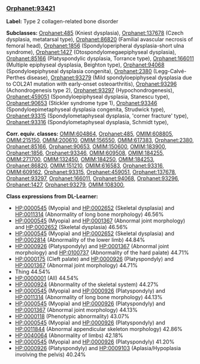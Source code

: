 
### [Orphanet:93421](http://www.orpha.net/ORDO/Orphanet_93421)
**Label:** Type 2 collagen-related bone disorder

**Subclasses:** [Orphanet:485](http://www.orpha.net/ORDO/Orphanet_485) (Kniest dysplasia), [Orphanet:137678](http://www.orpha.net/ORDO/Orphanet_137678) (Czech dysplasia, metatarsal type), [Orphanet:86820](http://www.orpha.net/ORDO/Orphanet_86820) (Familial avascular necrosis of femoral head), [Orphanet:1856](http://www.orpha.net/ORDO/Orphanet_1856) (Spondyloperipheral dysplasia-short ulna syndrome), [Orphanet:1427](http://www.orpha.net/ORDO/Orphanet_1427) (Otospondylomegaepiphyseal dysplasia), [Orphanet:85166](http://www.orpha.net/ORDO/Orphanet_85166) (Platyspondylic dysplasia, Torrance type), [Orphanet:166011](http://www.orpha.net/ORDO/Orphanet_166011) (Multiple epiphyseal dysplasia, Beighton type), [Orphanet:94068](http://www.orpha.net/ORDO/Orphanet_94068) (Spondyloepiphyseal dysplasia congenita), [Orphanet:2380](http://www.orpha.net/ORDO/Orphanet_2380) (Legg-Calvé-Perthes disease), [Orphanet:93279](http://www.orpha.net/ORDO/Orphanet_93279) (Mild spondyloepiphyseal dysplasia due to COL2A1 mutation with early-onset osteoarthritis), [Orphanet:93296](http://www.orpha.net/ORDO/Orphanet_93296) (Achondrogenesis type 2), [Orphanet:93297](http://www.orpha.net/ORDO/Orphanet_93297) (Hypochondrogenesis), [Orphanet:459051](http://www.orpha.net/ORDO/Orphanet_459051) (Spondyloepiphyseal dysplasia, Stanescu type), [Orphanet:90653](http://www.orpha.net/ORDO/Orphanet_90653) (Stickler syndrome type 1), [Orphanet:93346](http://www.orpha.net/ORDO/Orphanet_93346) (Spondyloepimetaphyseal dysplasia congenita, Strudwick type), [Orphanet:93315](http://www.orpha.net/ORDO/Orphanet_93315) (Spondylometaphyseal dysplasia, 'corner fracture' type), [Orphanet:93316](http://www.orpha.net/ORDO/Orphanet_93316) (Spondylometaphyseal dysplasia, Schmidt type), 

**Corr. equiv. classes:** [OMIM:604864](http://purl.obolibrary.org/obo/OMIM_604864), [Orphanet:485](http://www.orpha.net/ORDO/Orphanet_485), [OMIM:608805](http://purl.obolibrary.org/obo/OMIM_608805), [OMIM:215150](http://purl.obolibrary.org/obo/OMIM_215150), [OMIM:200610](http://purl.obolibrary.org/obo/OMIM_200610), [OMIM:156550](http://purl.obolibrary.org/obo/OMIM_156550), [OMIM:617383](http://purl.obolibrary.org/obo/OMIM_617383), [Orphanet:2380](http://www.orpha.net/ORDO/Orphanet_2380), [Orphanet:85166](http://www.orpha.net/ORDO/Orphanet_85166), [Orphanet:90653](http://www.orpha.net/ORDO/Orphanet_90653), [OMIM:150600](http://purl.obolibrary.org/obo/OMIM_150600), [OMIM:183900](http://purl.obolibrary.org/obo/OMIM_183900), [Orphanet:1856](http://www.orpha.net/ORDO/Orphanet_1856), [Orphanet:93346](http://www.orpha.net/ORDO/Orphanet_93346), [OMIM:609508](http://purl.obolibrary.org/obo/OMIM_609508), [OMIM:184255](http://purl.obolibrary.org/obo/OMIM_184255), [OMIM:271700](http://purl.obolibrary.org/obo/OMIM_271700), [OMIM:132450](http://purl.obolibrary.org/obo/OMIM_132450), [OMIM:184250](http://purl.obolibrary.org/obo/OMIM_184250), [OMIM:184253](http://purl.obolibrary.org/obo/OMIM_184253), [Orphanet:86820](http://www.orpha.net/ORDO/Orphanet_86820), [OMIM:151210](http://purl.obolibrary.org/obo/OMIM_151210), [OMIM:616583](http://purl.obolibrary.org/obo/OMIM_616583), [Orphanet:93316](http://www.orpha.net/ORDO/Orphanet_93316), [OMIM:609162](http://purl.obolibrary.org/obo/OMIM_609162), [Orphanet:93315](http://www.orpha.net/ORDO/Orphanet_93315), [Orphanet:459051](http://www.orpha.net/ORDO/Orphanet_459051), [Orphanet:137678](http://www.orpha.net/ORDO/Orphanet_137678), [Orphanet:93297](http://www.orpha.net/ORDO/Orphanet_93297), [Orphanet:166011](http://www.orpha.net/ORDO/Orphanet_166011), [Orphanet:94068](http://www.orpha.net/ORDO/Orphanet_94068), [Orphanet:93296](http://www.orpha.net/ORDO/Orphanet_93296), [Orphanet:1427](http://www.orpha.net/ORDO/Orphanet_1427), [Orphanet:93279](http://www.orpha.net/ORDO/Orphanet_93279), [OMIM:108300](http://purl.obolibrary.org/obo/OMIM_108300), 

**Class expressions from DL-Learner:**

- [HP:0000545](http://purl.obolibrary.org/obo/HP_0000545) (Myopia) and [HP:0002652](http://purl.obolibrary.org/obo/HP_0002652) (Skeletal dysplasia) and [HP:0011314](http://purl.obolibrary.org/obo/HP_0011314) (Abnormality of long bone morphology) 46.56%
- [HP:0000545](http://purl.obolibrary.org/obo/HP_0000545) (Myopia) and [HP:0001367](http://purl.obolibrary.org/obo/HP_0001367) (Abnormal joint morphology) and [HP:0002652](http://purl.obolibrary.org/obo/HP_0002652) (Skeletal dysplasia) 46.56%
- [HP:0000545](http://purl.obolibrary.org/obo/HP_0000545) (Myopia) and [HP:0002652](http://purl.obolibrary.org/obo/HP_0002652) (Skeletal dysplasia) and [HP:0002814](http://purl.obolibrary.org/obo/HP_0002814) (Abnormality of the lower limb) 44.84%
- [HP:0000926](http://purl.obolibrary.org/obo/HP_0000926) (Platyspondyly) and [HP:0001367](http://purl.obolibrary.org/obo/HP_0001367) (Abnormal joint morphology) and [HP:0100737](http://purl.obolibrary.org/obo/HP_0100737) (Abnormality of the hard palate) 44.71%
- [HP:0000175](http://purl.obolibrary.org/obo/HP_0000175) (Cleft palate) and [HP:0000926](http://purl.obolibrary.org/obo/HP_0000926) (Platyspondyly) and [HP:0001367](http://purl.obolibrary.org/obo/HP_0001367) (Abnormal joint morphology) 44.71%
- Thing 44.54%
- [HP:0000001](http://purl.obolibrary.org/obo/HP_0000001) (All) 44.54%
- [HP:0000924](http://purl.obolibrary.org/obo/HP_0000924) (Abnormality of the skeletal system) 44.27%
- [HP:0000545](http://purl.obolibrary.org/obo/HP_0000545) (Myopia) and [HP:0000926](http://purl.obolibrary.org/obo/HP_0000926) (Platyspondyly) and [HP:0011314](http://purl.obolibrary.org/obo/HP_0011314) (Abnormality of long bone morphology) 44.13%
- [HP:0000545](http://purl.obolibrary.org/obo/HP_0000545) (Myopia) and [HP:0000926](http://purl.obolibrary.org/obo/HP_0000926) (Platyspondyly) and [HP:0001367](http://purl.obolibrary.org/obo/HP_0001367) (Abnormal joint morphology) 44.13%
- [HP:0000118](http://purl.obolibrary.org/obo/HP_0000118) (Phenotypic abnormality) 43.07%
- [HP:0000545](http://purl.obolibrary.org/obo/HP_0000545) (Myopia) and [HP:0000926](http://purl.obolibrary.org/obo/HP_0000926) (Platyspondyly) and [HP:0011844](http://purl.obolibrary.org/obo/HP_0011844) (Abnormal appendicular skeleton morphology) 42.86%
- [HP:0040064](http://purl.obolibrary.org/obo/HP_0040064) (Abnormality of limbs) 42.18%
- [HP:0000545](http://purl.obolibrary.org/obo/HP_0000545) (Myopia) and [HP:0000926](http://purl.obolibrary.org/obo/HP_0000926) (Platyspondyly) 41.20%
- [HP:0000926](http://purl.obolibrary.org/obo/HP_0000926) (Platyspondyly) and [HP:0009103](http://purl.obolibrary.org/obo/HP_0009103) (Aplasia/Hypoplasia involving the pelvis) 40.24%


